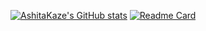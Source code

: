 [![AshitaKaze's GitHub stats](https://github-readme-stats.vercel.app/api?username=realAshitaKaze&show_icons=true&theme=radical)](https://github.com/anuraghazra/github-readme-stats)
[![Readme Card](https://github-readme-stats.vercel.app/api/pin/?username=realAshitaKaze&repo=github-readme-stats)](https://github.com/anuraghazra/github-readme-stats)


